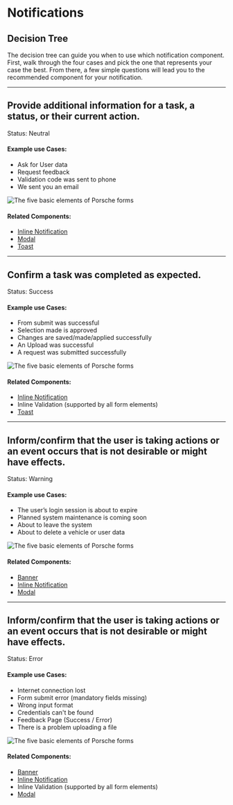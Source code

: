 # Notifications

<TableOfContents></TableOfContents>

## Decision Tree

The decision tree can guide you when to use which notification component.
First, walk through the four cases and pick the one that represents your case the best.
From there, a few simple questions will lead you to the recommended component for your notification.

---

## Provide additional information for a task, a status, or their current action.

Status: Neutral

#### Example use Cases:
* Ask for User data
* Request feedback
* Validation code was sent to phone
* We sent you an email

![The five basic elements of Porsche forms](./assets/notification-neutral.png)

#### Related Components:

* [Inline Notification](components/notifications/inline-notification)
* [Modal](components/modal) 
* [Toast](components/notifications/toast) 

---

## Confirm a task was completed as expected.

Status: Success

#### Example use Cases:
* From submit was successful
* Selection made is approved
* Changes are saved/made/applied successfully
* An Upload was successful
* A request was submitted successfully
  
![The five basic elements of Porsche forms](./assets/notification-success.png)

#### Related Components:

* [Inline Notification](components/notifications/inline-notification)
* Inline Validation (supported by all form elements)
* [Toast](components/notifications/toast)

---

## Inform/confirm that the user is taking actions or an event occurs that is not desirable or might have effects.

Status: Warning

#### Example use Cases:
* The user’s login session is about to expire
* Planned system maintenance is coming soon
* About to leave the system
* About to delete a vehicle or user data
  
![The five basic elements of Porsche forms](./assets/notification-warning.png)

#### Related Components:

* [Banner](components/notifications/banner) 
* [Inline Notification](components/notifications/inline-notification)
* [Modal](components/modal) 

---

## Inform/confirm that the user is taking actions or an event occurs that is not desirable or might have effects.

Status: Error

#### Example use Cases:
* Internet connection lost
* Form submit error (mandatory fields missing)
* Wrong input format
* Credentials can't be found
* Feedback Page (Success / Error)
* There is a problem uploading a file
  
![The five basic elements of Porsche forms](./assets/notification-error.png)

#### Related Components:

* [Banner](components/notifications/banner) 
* [Inline Notification](components/notifications/inline-notification)
* Inline Validation (supported by all form elements)
* [Modal](components/modal) 
